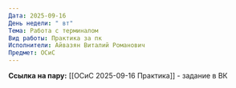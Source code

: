 ```yaml
---
Дата: 2025-09-16
День недели: " вт"
Тема: Работа с терминалом
Вид работы: Практика за пк
Исполнители: Айвазян Виталий Романович
Предмет: ОСиС
---
```

**Ссылка на пару:**
[[ОСиС 2025-09-16 Практика]] - задание в ВК




